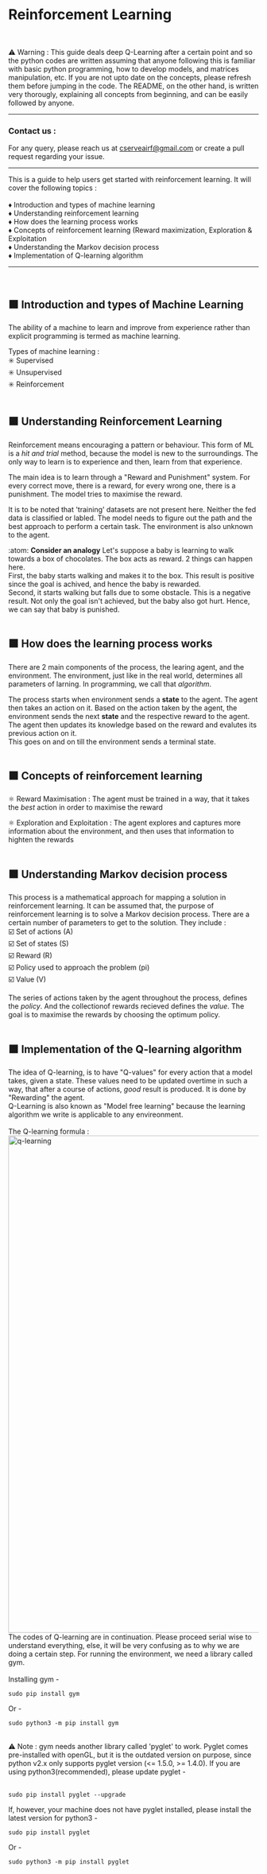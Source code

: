 # Reinforcement Learning

<br>

⚠️ Warning : This guide deals deep Q-Learning after a certain point and so the python codes are written assuming that anyone following this is familiar with basic python programming, how to develop models, and matrices manipulation, etc. If you are not upto date on the concepts, please refresh them before jumping in the code. The README, on the other hand, is written very thorougly, explaining all concepts from beginning, and can be easily followed by anyone.

***

### Contact us :
For any query, please reach us at cserveairf@gmail.com or create a pull request regarding your issue.

***

This is a guide to help users get started with reinforcement learning. It will cover the following topics :
<br>
<br>
  ♦️ Introduction and types of machine learning<br>
  ♦️ Understanding reinforcement learning<br>
  ♦️ How does the learning process works<br>
  ♦️ Concepts of reinforcement learning (Reward maximization, Exploration & Exploitation<br>
  ♦️ Understanding the Markov decision process<br>
  ♦️ Implementation of Q-learning algorithm<br>
***
<br>

## 🟧 Introduction and types of Machine Learning
The ability of a machine to learn and improve from experience rather than explicit programming is termed as machine learning.

Types of machine learning :<br>
  ✳️ Supervised<br>
  ✳️ Unsupervised<br>
  ✳️ Reinforcement<br>
<br>

## 🟧 Understanding Reinforcement Learning
Reinforcement means encouraging a pattern or behaviour. This form of ML is a _hit and trial_ method, because the model is new to the surroundings. The only way to learn is to experience and then, learn from that experience. 

The main idea is to learn through a "Reward and Punishment" system. For every correct move, there is a reward, for every wrong one, there is a punishment. The model tries to maximise the reward.

It is to be noted that 'training' datasets are not present here. Neither the fed data is classified or labled. The model needs to figure out the path and the best approach to perform a certain task. The environment is also unknown to the agent.

:atom: **Consider an analogy** Let's suppose a baby is learning to walk towards a box of chocolates. The box acts as reward. 2 things can happen here.<br>
First, the baby starts walking and makes it to the box. This result is positive since the goal is achived, and hence the baby is rewarded.<br>
Second, it starts walking but falls due to some obstacle. This is a negative result. Not only the goal isn't achieved, but the baby also got hurt. Hence, we can say that baby is punished.
<br>
<br>

## 🟧 How does the learning process works
There are 2 main components of the process, the learing agent, and the environment. The environment, just like in the real world, determines all parameters of larning. In programming, we call that _algorithm_.

The process starts when environment sends a **state** to the agent. The agent then takes an action on it. Based on the action taken by the agent, the environment sends the next **state** and the respective reward to the agent. The agent then updates its knowledge based on the reward and evalutes its previous action on it.<br>
This goes on and on till the environment sends a terminal state. 
<br>
<br>

## 🟧 Concepts of reinforcement learning
  ⚛️ Reward Maximisation : The agent must be trained in a way, that it takes the _best_ action in order to maximise the reward
  
  ⚛️ Exploration and Exploitation : The agent explores and captures more information about the environment, and then uses that information to highten the rewards
<br>
<br>

## 🟧 Understanding Markov decision process
This process is a mathematical approach for mapping a solution in reinforcement learning. It can be assumed that, the purpose of reinforcement learning is to solve a Markov decision process. There are a certain number of parameters to get to the solution. They include :<br>
  ☑️ Set of actions (A)<br>
  ☑️ Set of states (S)<br>
  ☑️ Reward (R)<br>
  ☑️ Policy used to approach the problem (pi)<br>
  ☑️ Value (V)<br>
  
The series of actions taken by the agent throughout the process, defines the _policy_. And the collectionof rewards recieved defines the _value_. The goal is to maximise the rewards by choosing the optimum policy.
<br>
<br>

## 🟧 Implementation of the Q-learning algorithm
The idea of Q-learning, is to have "Q-values" for every action that a model takes, given a state. These values need to be updated overtime in such a way, that after a course of actions, _good_ result is produced. It is done by "Rewarding" the agent.<br>
Q-Learning is also known as "Model free learning" because the learning algorithm we write is applicable to any envireonment.
<br>
<br>
The Q-learning formula : <br>
<img align="left" alt="q-learning" width="1000px" src="https://miro.medium.com/max/2844/1*VItpGaVoIUnh0RUEArqSGQ.png">
<br>
<br>
<br>

The codes of Q-learning are in continuation. Please proceed serial wise to understand everything, else, it will be very confusing as to why we are doing a certain step. For running the environment, we need a library called gym.<br>
<br>
Installing gym - <br>

    sudo pip install gym

Or -

    sudo python3 -m pip install gym
  
<br>
⚠️ Note : gym needs another library called 'pyglet' to work. Pyglet comes pre-installed with openGL, but it is the outdated version on purpose, since python v2.x only supports pyglet version (<= 1.5.0, >= 1.4.0). If you are using python3(recommended), please update pyglet - <br>
<br>

    sudo pip install pyglet --upgrade

If, however, your machine does not have pyglet installed, please install the latest version for python3 - <br>

    sudo pip install pyglet

Or - 

    sudo python3 -m pip install pyglet

